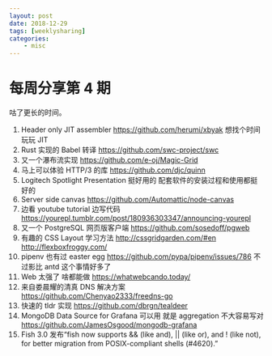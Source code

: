 ```yaml
---
layout: post
date: 2018-12-29
tags: [weeklysharing]
categories:
    - misc
---
```


# 每周分享第 4 期

咕了更长的时间。

1. Header only JIT assembler https://github.com/herumi/xbyak 想找个时间玩玩 JIT
2. Rust 实现的 Babel 转译 https://github.com/swc-project/swc
3. 又一个瀑布流实现 https://github.com/e-oj/Magic-Grid
4. 马上可以体验 HTTP/3 的库 https://github.com/djc/quinn
5. Logitech Spotlight Presentation 挺好用的 配套软件的安装过程和使用都挺好的
6. Server side canvas https://github.com/Automattic/node-canvas
7. 边看 youtube tutorial 边写代码 https://yourepl.tumblr.com/post/180936303347/announcing-yourepl
8. 又一个 PostgreSQL 网页版客户端 https://github.com/sosedoff/pgweb
9. 有趣的 CSS Layout 学习方法 http://cssgridgarden.com/#en http://flexboxfroggy.com/
10. pipenv 也有过 easter egg https://github.com/pypa/pipenv/issues/786 不过影比 antd 这个事情好多了
11. Web 太强了 啥都能做 https://whatwebcando.today/
12. 来自娄晨耀的清真 DNS 解决方案 https://github.com/Chenyao2333/freedns-go
13. 快速的 tldr 实现 https://github.com/dbrgn/tealdeer
14. MongoDB Data Source for Grafana 可以用 就是 aggregation 不大容易写对 https://github.com/JamesOsgood/mongodb-grafana
15. Fish 3.0 发布“fish now supports && (like and), || (like or), and ! (like not), for better migration from POSIX-compliant shells (#4620).”
